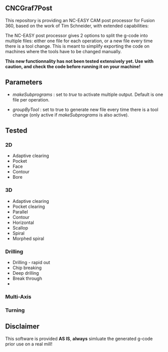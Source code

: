 ## CNCGraf7Post
This repository is providing an NC-EASY CAM post processor for Fusion 360, based on the work of Tim Schneider, with extended capabilities:

The NC-EASY post processor gives 2 options to split the g-code into multiple files: either one file for each operation, or a new file every time there is a tool change. This is meant to simplify exporting the code on machines where the tools have to be changed manually.

**This new functionnality has not been tested extensively yet. Use with caution, and check the code before running it on your machine!**

## Parameters
- *makeSubprograms* : set to *true* to activate multiple output. Default is one file per operation.

 - *groupByTool* : set to true to generate new file every time there is a tool change (only active if *makeSubprograms* is also active).

## Tested 
### 2D
* Adaptive clearing
* Pocket
* Face
* Contour
* Bore
### 3D
* Adaptive clearing
* Pocket clearing
* Parallel
* Contour
* Horizontal
* Scallop
* Spiral
* Morphed spiral
### Drilling
* Drilling - rapid out
* Chip breaking
* Deep drilling
* Break through
* 
### Multi-Axis
### Turning

## Disclaimer

This software is provided **AS IS**, **always** simluate the generated g-code prior use on a real mill!  